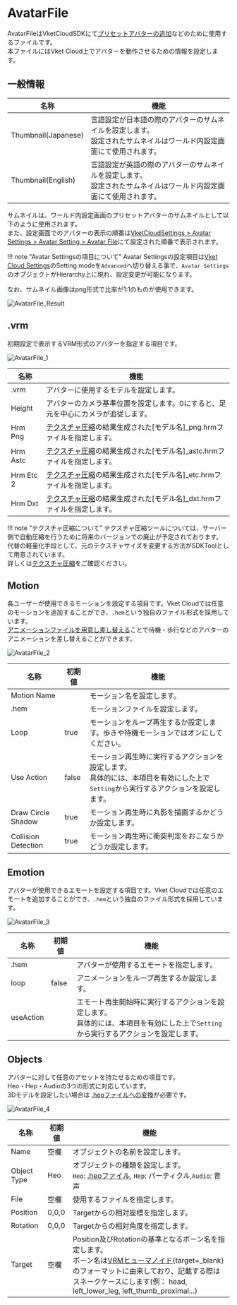 # AvatarFile

AvatarFileはVketCloudSDKにて[プリセットアバターの追加](PresetAvatar.md)などのために使用するファイルです。<br>
本ファイルにはVket Cloud上でアバターを動作させるための情報を設定します。

## 一般情報

| 名称 | 機能 |
| ---- | ---- |
| Thumbnail(Japanese) | 言語設定が日本語の際のアバターのサムネイルを設定します。<br> 設定されたサムネイルはワールド内設定画面にて使用されます。|
| Thumbnail(English) | 言語設定が英語の際のアバターのサムネイルを設定します。<br> 設定されたサムネイルはワールド内設定画面にて使用されます。|

サムネイルは、ワールド内設定画面のプリセットアバターのサムネイルとして以下のように使用されます。<br>
また、設定画面でのアバターの表示の順番は[VketCloudSettings > Avatar Settings > Avatar Setting > Avatar File](../VketCloudSettings/AvatarSettings.md)にて設定された順番で表示されます。<br>

!!! note "Avatar Settingsの項目について"
    Avatar Settingsの設定項目は[Vket Cloud Settings](../VketCloudSettings/Overview.md)のSetting modeを`Advanced`へ切り替える事で、`Avatar Settings`のオブジェクトがHierarchy上に現れ、設定変更が可能になります。

なお、サムネイル画像はpng形式で比率が1:1のものが使用できます。

![AvatarFile_Result](img/AvatarFile_Result.jpg)

## .vrm

初期設定で表示するVRM形式のアバターを指定する項目です。

![AvatarFile_1](img/AvatarFile_1.jpg)

| 名称 | 機能 |
| ---- | ---- |
| .vrm | アバターに使用するモデルを設定します。 |
| Height | アバターのカメラ基準位置を設定します。0にすると、足元を中心にカメラが追従します。 |
| Hrm Png | [テクスチャ圧縮](../WorldOptimization/TextureCompression.md)の結果生成された[モデル名]_png.hrmファイルを指定します。 |
| Hrm Astc |  [テクスチャ圧縮](../WorldOptimization/TextureCompression.md)の結果生成された[モデル名]_astc.hrmファイルを指定します。|
| Hrm Etc 2 |  [テクスチャ圧縮](../WorldOptimization/TextureCompression.md)の結果生成された[モデル名]_etc.hrmファイルを指定します。 |
| Hrm Dxt |  [テクスチャ圧縮](../WorldOptimization/TextureCompression.md)の結果生成された[モデル名]_dxt.hrmファイルを指定します。 |

!!! note "テクスチャ圧縮について"
    テクスチャ圧縮ツールについては、サーバー側で自動圧縮を行うために将来のバージョンでの廃止が予定されております。<br>
    代替の軽量化手段として、元のテクスチャサイズを変更する方法がSDKToolとして用意されています。<br>
    詳しくは[テクスチャ圧縮](../WorldOptimization/TextureCompression.md)をご確認ください。

## Motion

各ユーザーが使用できるモーションを設定する項目です。Vket Cloudでは任意のモーションを追加することができ、`.hem`という独自のファイル形式を採用しています。<br>
[アニメーションファイルを用意し差し替える](../HEMAnimationConverter/AnimationConverter.md)ことで待機・歩行などのアバターのアニメーションを差し替えることができます。<br>

![AvatarFile_2](img/AvatarFile_2.jpg)

| 名称 | 初期値 | 機能 |
| ----   | ---- | ---- |
| Motion Name | | モーション名を設定します。 |
| .hem | | モーションファイルを設定します。 |
| Loop | true | モーションをループ再生するか設定します。歩きや待機モーションではオンにしてください。|
| Use Action | false | モーション再生時に実行するアクションを設定します。<br> 具体的には、本項目を有効にした上で`Setting`から実行するアクションを設定します。|
| Draw Circle Shadow | true | モーション再生時に丸影を描画するかどうか設定します。 |
| Collision Detection | true | モーション再生時に衝突判定をおこなうかどうか設定します。 |

## Emotion

アバターが使用できるエモートを設定する項目です。Vket Cloudでは任意のエモートを追加することができ、`.hem`という独自のファイル形式を採用しています。

![AvatarFile_3](img/AvatarFile_3.jpg)

| 名称 | 初期値 | 機能 |
| ----   | ---- | ---- |
| .hem |  | アバターが使用するエモートを指定します。 |
| loop | false | アニメーションをループ再生するか設定します。 |
| useAction |   | エモート再生開始時に実行するアクションを設定します。<br> 具体的には、本項目を有効にした上で`Setting`から実行するアクションを設定します。|

## Objects

アバターに対して任意のアセットを持たせるための項目です。<br>
Heo・Hep・Audioの3つの形式に対応しています。<br>
3Dモデルを設定したい場合は [.heoファイルへの変換](../WorldMakingGuide/HEOExporter_Tutorial.md)が必要です。

![AvatarFile_4](img/AvatarFile_4.jpg)

| 名称 | 初期値 | 機能 |
| ----   | ---- | ---- |
| Name | 空欄 | オブジェクトの名前を設定します。 |
| Object Type | Heo | オブジェクトの種類を設定します。<br>`Heo`: [.heoファイル](../WorldMakingGuide/HEOExporter_Tutorial.md), `Hep`: パーティクル,`Audio`: 音声 |
| File | 空欄 | 使用するファイルを指定します。 |
| Position| 0,0,0 | Targetからの相対座標を指定します。 |
| Rotation | 0,0,0 | Targetからの相対角度を指定します。 | 
| Target | 空欄 | Position及びRotationの基準となるボーン名を指定します。<br>ボーン名は[VRMヒューマノイド](https://vrm.dev/univrm/humanoid/humanoid_overview){target=_blank}のフォーマットに由来しており、記載する際はスネークケースにします(例： head, left_lower_leg, left_thumb_proximal...)|
